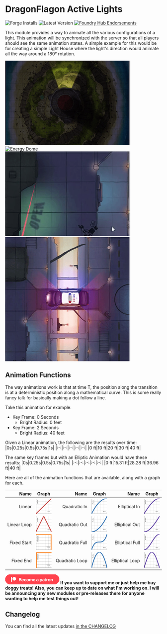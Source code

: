 # DragonFlagon Active Lights

![Forge Installs](https://img.shields.io/badge/dynamic/json?color=red&label=Forge%20Installs&query=package.installs&suffix=%25&url=https%3A%2F%2Fforge-vtt.com%2Fapi%2Fbazaar%2Fpackage%2Fdf-active-lights) ![Latest Version](https://img.shields.io/badge/dynamic/json?label=Latest%20Release&prefix=v&query=package.versions%5B0%5D&url=https%3A%2F%2Fforge-vtt.com%2Fapi%2Fbazaar%2Fpackage%2Fdf-active-lights) [![Foundry Hub Endorsements](https://img.shields.io/endpoint?logoColor=white&url=https%3A%2F%2Fwww.foundryvtt-hub.com%2Fwp-json%2Fhubapi%2Fv1%2Fpackage%2Fdf-active-lights%2Fshield%2Fendorsements)](https://www.foundryvtt-hub.com/package/df-active-lights/)

This module provides a way to animate all the various configurations of a light. This animation will be synchronized with the server so that all players should see the same animation states. A simple example for this would be for creating a simple Light House where the light's direction would animate all the way around a 180° rotation.

![Light House](../.assets/df-active-lights/df-active-lights.gif)
![Energy Dome](../.assets/df-active-lights/df-active-lights2.gif)
![Laser Light](../.assets/df-active-lights/df-active-lights3.gif)
![Police Car](../.assets/df-active-lights/df-active-lights4.gif)


## Animation Functions

The way animations work is that at time T, the position along the transition is at a deterministic position along a mathematical curve. This is some really fancy talk for basically making a dot follow a line.

Take this animation for example:
- Key Frame: 0 Seconds
	- Bright Radius: 0 feet
- Key Frame: 2 Seconds
	- Bright Radius: 40 feet

Given a Linear animation, the following are the results over time:
|0s|0.25s|0.5s|0.75s|1s|
|:-:|:-:|:-:|:-:|:-:|
|0 ft|10 ft|20 ft|30 ft|40 ft|

The same key frames but with an Elliptic Animation would have these results:
|0s|0.25s|0.5s|0.75s|1s|
|:-:|:-:|:-:|:-:|:-:|
|0 ft|15.31 ft|28.28 ft|36.96 ft|40 ft|

Here are all of the animation functions that are available, along with a graph for each.

| Name | Graph | Name | Graph | Name | Graph |
| -: | - | -: | - | -: | - |
| Linear           | ![df-active-lights-graph-linear](../.assets/df-active-lights/df-active-lights-graph-linear.png)           | Quadratic&nbsp;In   | ![df-active-lights-graph-quad-in](../.assets/df-active-lights/df-active-lights-graph-quad-in.png)     | Elliptical&nbsp;In   | ![df-active-lights-graph-ellipse-in](../.assets/df-active-lights/df-active-lights-graph-ellipse-in.png)     |
| Linear&nbsp;Loop | ![df-active-lights-graph-linear-loop](../.assets/df-active-lights/df-active-lights-graph-linear-loop.png) | Quadratic&nbsp;Out  | ![df-active-lights-graph-quad-out](../.assets/df-active-lights/df-active-lights-graph-quad-out.png)   | Elliptical&nbsp;Out  | ![df-active-lights-graph-ellipse-out](../.assets/df-active-lights/df-active-lights-graph-ellipse-out.png)   |
| Fixed&nbsp;Start | ![df-active-lights-graph-fixed-start](../.assets/df-active-lights/df-active-lights-graph-fixed-start.png) | Quadratic&nbsp;Full | ![df-active-lights-graph-quad-full](../.assets/df-active-lights/df-active-lights-graph-quad-full.png) | Elliptical&nbsp;Full | ![df-active-lights-graph-ellipse-full](../.assets/df-active-lights/df-active-lights-graph-ellipse-full.png) |
| Fixed&nbsp;End   | ![df-active-lights-graph-fixed-end](../.assets/df-active-lights/df-active-lights-graph-fixed-end.png)     | Quadratic&nbsp;Loop | ![df-active-lights-graph-quad-loop](../.assets/df-active-lights/df-active-lights-graph-quad-loop.png) | Elliptical&nbsp;Loop | ![df-active-lights-graph-ellipse-loop](../.assets/df-active-lights/df-active-lights-graph-ellipse-loop.png) |

**[![become a patron](../.assets/patreon-image.png)](https://www.patreon.com/bePatron?u=46113583) If you want to support me or just help me buy doggy treats! Also, you can keep up to date on what I'm working on. I will be announcing any new modules or pre-releases there for anyone wanting to help me test things out!**

## Changelog

You can find all the latest updates [in the CHANGELOG](./CHANGELOG.md)